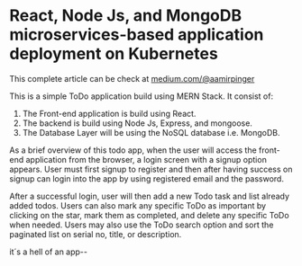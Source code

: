 # React, Node Js, and MongoDB microservices-based application deployment on Kubernetes

This complete article can be check at [medium.com/@aamirpinger](https://medium.com/@aamirpinger/react-express-node-js-and-mongodb-mern-stack-microservices-based-application-deployment-on-ec4607cec74d)

This is a simple ToDo application build using MERN Stack. It consist of:
1. The Front-end application is build using React.
2. The backend is build using Node Js, Express, and mongoose.
3. The Database Layer will be using the NoSQL database i.e. MongoDB.

As a brief overview of this todo app, when the user will access the front-end application from the browser, a login screen with a signup option appears. User must first signup to register and then after having success on signup can login into the app by using registered email and the password.

After a successful login, user will then add a new Todo task and list already added todos. Users can also mark any specific ToDo as important by clicking on the star, mark them as completed, and delete any specific ToDo when needed. Users may also use the ToDo search option and sort the paginated list on serial no, title, or description.

it´s a hell of an app--
